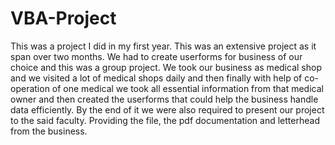 # VBA-Project
This was a project I did in my first year. This was an extensive project as it span over two months. We had to  create userforms for business of our choice and this was a group project. We took our business as medical shop and we visited a lot of medical shops daily and then finally with help of co-operation of one medical we took all essential information from that medical owner and then created the userforms that could help the business handle data efficiently. By the end of it we were also required to present our project to the said faculty.
Providing the file, the pdf documentation and letterhead from the business.
